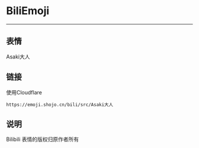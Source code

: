 # BiliEmoji
---
## 表情
Asaki大人
## 链接
使用Cloudflare
```
https://emoji.shojo.cn/bili/src/Asaki大人
```
## 说明
Bilibili 表情的版权归原作者所有
